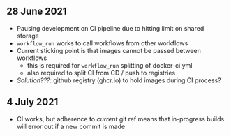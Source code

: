28 June 2021
------------

* Pausing development on CI pipeline due to hitting limit on shared storage
* `workflow_run` works to call workflows from other workflows
* Current sticking point is that images cannot be passed between workflows
  * this is required for `workflow_run` splitting of docker-ci.yml
  * also required to split CI from CD / push to registries
* _Solution???_: github registry (ghcr.io) to hold images during CI process?

4 July 2021
-----------
* CI works, but adherence to _current_ git ref means that in-progress builds will error out if a new commit is made